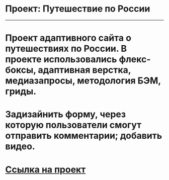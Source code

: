 # Проект: Путешествие по России
___________

# Проект адаптивного сайта о путешествиях по России. В проекте использовались флекс-боксы, адаптивная верстка, медиазапросы, методология БЭМ, гриды.
# Задизайнить форму, через которую пользователи смогут отправить комментарии; добавить видео.
# [Ссылка на проект](https://mozhnopozhaluysta.github.io/russian-travel/index.html "Путешествия по России")